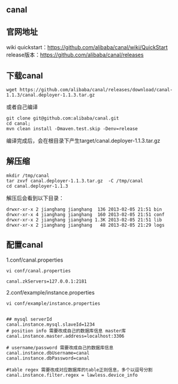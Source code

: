 ## canal
## 官网地址
wiki quickstart：https://github.com/alibaba/canal/wiki/QuickStart  
release版本：https://github.com/alibaba/canal/releases

## 下载canal
```
wget https://github.com/alibaba/canal/releases/download/canal-1.1.3/canal.deployer-1.1.3.tar.gz
```
或者自己编译
```
git clone git@github.com:alibaba/canal.git
cd canal; 
mvn clean install -Dmaven.test.skip -Denv=release
```
编译完成后，会在根目录下产生target/canal.deployer-1.1.3.tar.gz


## 解压缩
```
mkdir /tmp/canal
tar zxvf canal.deployer-1.1.3.tar.gz  -C /tmp/canal
cd canal.deployer-1.1.3
```
解压后会看到以下目录：
```
drwxr-xr-x 2 jianghang jianghang  136 2013-02-05 21:51 bin
drwxr-xr-x 4 jianghang jianghang  160 2013-02-05 21:51 conf
drwxr-xr-x 2 jianghang jianghang 1.3K 2013-02-05 21:51 lib
drwxr-xr-x 2 jianghang jianghang   48 2013-02-05 21:29 logs
```

## 配置canal
1.conf/canal.properties
```
vi conf/canal.properties

canal.zkServers=127.0.0.1:2181
```

2.conf/example/instance.properties
```
vi conf/example/instance.properties


## mysql serverId
canal.instance.mysql.slaveId=1234
# position info 需要改成自己的数据库信息 master库
canal.instance.master.address=localhost:3306

# username/password 需要改成自己的数据库信息
canal.instance.dbUsername=canal
canal.instance.dbPassword=canal

#table regex 需要改成对应数据库的table正则信息，多个以逗号分割
canal.instance.filter.regex = lawless.device_info
```

